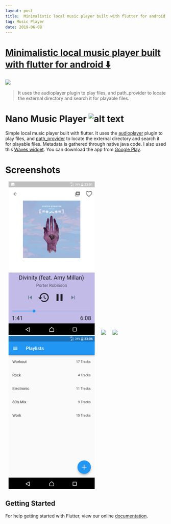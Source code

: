 ```yaml
---
layout: post
title:  Minimalistic local music player built with flutter for android
tag: Music Player
date: 2019-06-08
---
```


# [Minimalistic local music player built with flutter for android ️⬇️ ](http://github.com/janhrastnik/flutter-music-player)  

![](https://flutterawesome.com/content/images/2019/05/Nano-Music-Player.jpg)
 
> It uses the audioplayer plugin to play files, and path_provider to locate the external directory and search it for playable files.

 
# Nano Music Player ![alt text](https://raw.githubusercontent.com/janhrastnik/flutter-music-player/master/https://raw.githubusercontent.com/janhrastnik/flutter-music-player/master/android/app/src/main/res/mipmap-hdpi/icon.png)

Simple local music player built with flutter. It uses the [audioplayer](https://pub.dartlang.org/packages/audioplayer#-readme-tab-) plugin to play files, and [path_provider](https://pub.dartlang.org/packages/path_provider#-readme-tab-) to locate the external directory and search it for playable files. Metadata is gathered through native java code. I also used this [Waves widget](https://github.com/i-protoss/wave). You can download the app from [Google Play](https://play.google.com/store/apps/details?id=janhrastnik.musicplayer2).

# Screenshots
<img src="https://raw.githubusercontent.com/janhrastnik/flutter-music-player/master/screenshots/1.png" height="480px" hspace="10"/><img src="screenshots/2.png" height="480px" hspace="10"/><img src="screenshots/3.png" height="480px" hspace="10"/>
<img src="https://raw.githubusercontent.com/janhrastnik/flutter-music-player/master/screenshots/3.png" height="480px" hspace="10"    />

## Getting Started

For help getting started with Flutter, view our online
[documentation](https://flutter.io/).

